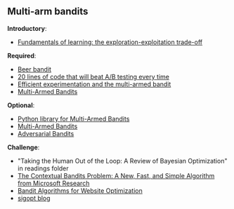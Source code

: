Multi-arm bandits
----

__Introductory__:

- [Fundamentals of learning: the exploration-exploitation trade-off](http://www.tomstafford.staff.shef.ac.uk/?p=48)

__Required__:

- [Beer bandit](http://blog.yhat.com/posts/the-beer-bandit.html)
- [20 lines of code that will beat A/B testing every time](http://stevehanov.ca/blog/index.php?id=132)
- [Efficient experimentation and the multi-armed bandit](http://iosband.github.io/2015/07/19/Efficient-experimentation-and-multi-armed-bandits.html)
- [Multi-Armed Bandits](http://blog.thedataincubator.com/2016/07/multi-armed-bandits-2/)

__Optional__:

- [Python library for Multi-Armed Bandits](https://github.com/bgalbraith/bandits)
- [Multi-Armed Bandits](https://dataorigami.net/blogs/napkin-folding/79031811-multi-armed-bandits) 
- [Adversarial Bandits](http://banditalgs.com/2016/10/01/adversarial-bandits/)

__Challenge__:

- "Taking the Human Out of the Loop: A Review of Bayesian Optimization" in readings folder
- [The Contextual Bandits Problem: A New, Fast, and Simple Algorithm from Microsoft Research](https://www.youtube.com/watch?v=gzxRDw3lXv8)
- [Bandit Algorithms for Website Optimization](http://shop.oreilly.com/product/0636920027393.do)
- [sigopt blog](https://blog.sigopt.com/)